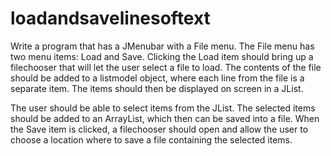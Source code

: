 # loadandsavelinesoftext
Write a program that has a JMenubar with a File menu. The File menu has two menu items: Load and Save. Clicking the Load item should bring up a filechooser that will let the user select a file to load.  The contents of the file should be added to a listmodel object, where each line from the file is a separate item. The items should then be displayed on screen in a JList.

The user should be able to select items from the JList. The selected items should be added to an ArrayList, which then can be saved into a file. When the Save item is clicked, a filechooser should open and allow the user to choose a location where to save a file containing the selected items.
